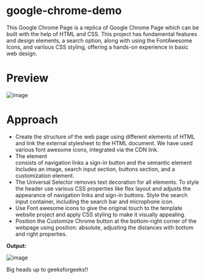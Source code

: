 # google-chrome-demo
This Google Chrome Page is a replica of Google Chrome Page which can be built with the help of HTML and CSS. This project has fundamental features and design elements, a search option, along with using the FontAwesome Icons, and variious CSS styling, offering a hands-on experience in basic web design.

# Preview

![image](https://github.com/user-attachments/assets/05a4f1e7-4066-419c-becf-0d697c3e9d69)

# Approach
- Create the structure of the web page using different elements of HTML and link the external stylesheet to the HTML document. We have used various font awesome icons, integrated via the CDN link.
- The element <nav> consists of navigation links a sign-in button and the semantic element <main> Includes an image, search input section, buttons section, and a customization element.
- The Universal Selector removes text decoration for all elements. To style the header use various CSS properties like flex layout and adjusts the appearance of navigation links and sign-in buttons. Style the search input container, including the search bar and microphone icon.
- Use Font awesome icons to give the original touch to the template website project and apply CSS styling to make it visually appealing.
- Position the Customize Chrome button at the bottom-right corner of the webpage using position: absolute, adjusting the distances with bottom and right properties.

**Output:**

![image](https://github.com/user-attachments/assets/2a152f0a-5637-469e-b8c7-abaf5a5af640)

Big heads up to geeksforgeeks!!
